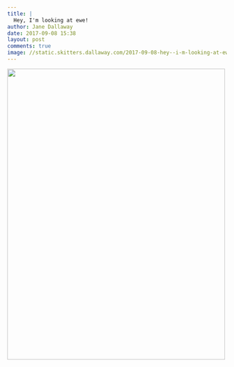 ```yaml
---
title: |
  Hey, I'm looking at ewe!
author: Jane Dallaway
date: 2017-09-08 15:38
layout: post
comments: true
image: //static.skitters.dallaway.com/2017-09-08-hey--i-m-looking-at-ewe-thumb-1-IMG-1901.JPG
---
```


<div>
        <a href="//static.skitters.dallaway.com/2017-09-08-hey--i-m-looking-at-ewe-fullsize-1-IMG-1901.JPG">
          <img src="//static.skitters.dallaway.com/2017-09-08-hey--i-m-looking-at-ewe-thumb-1-IMG-1901.JPG" width="500" height="667"/>
        </a>
      </div>


  
      